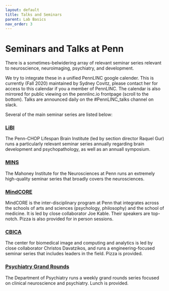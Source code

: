 ```yaml
---
layout: default
title: Talks and Seminars
parent: Lab Basics
nav_order: 3
---
```


# Seminars and Talks at Penn

There is a sometimes-belwidering array of relevant seminar series relevant to neuroscience, neuroimaging, psychiatry, and development.

We try to integrate these in a unified PennLINC google calender.  This is currently (Fall 2020) maintained by Sydney Covitz, please contact her for access to this calendar if you a member of PennLINC.  The calendar is also mirrored for public viewing on the pennlinc.io frontpage (scroll to the bottom). Talks are announced daily on the #PennLINC_talks channel on slack. 

Several of the main seminar series are listed below:

### [LiBI](https://libiresearch.research.chop.edu/)

The Penn-CHOP Lifespan Brain Institute (led by section director Raquel Gur) runs a particularly relevant seminar series annually regarding brain development and psychopathology, as well as an annuall symposium. 


### [MINS](https://go.activecalendar.com/upennmins)

The Mahoney Institute for the Neurosciences at Penn runs an extremely high-quality seminar series that broadly covers the neurosciences.  


### [MindCORE](https://mindcore.sas.upenn.edu/event-category/mindcore-seminar-series/)

MindCORE is the inter-disciplinary program at Penn that integrates across the schools of arts and sciences (psychology, philosophy) and the school of medicine.  It is led by close collaborator Joe Kable.  Their speakers are top-notch. Pizza is also provided for in person sessions.


### [CBICA](https://www.med.upenn.edu/cbica/cbica-seminars/)

The center for biomedical image and computing and analytics is led by close collaborator Christos Davatzikos, and runs a engineering-focused seminar series that includes leaders in the field. Pizza is provided. 


### [Psychiatry Grand Rounds](https://www.med.upenn.edu/psychiatry/rounds.html)

The Department of Psychiatry runs a weekly grand rounds series focused on clinical neuroscience and psychiatry. Lunch is provided.



